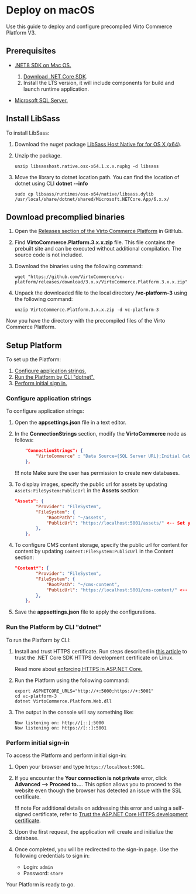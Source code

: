 # Deploy on macOS

Use this guide to deploy and configure precompiled Virto Commerce Platform V3.

## Prerequisites

* [.NET8 SDK on Mac OS.](https://docs.microsoft.com/en-us/dotnet/core/install/macos)

    1. [Download .NET Core SDK](https://dotnet.microsoft.com/download/dotnet-core).
    1. Install the LTS version, it will include components for build and launch runtime application.

* [Microsoft SQL Server.](https://www.microsoft.com/en-us/sql-server)

## Install LibSass

To install LibSass:

1. Download the nuget package [LibSass Host Native for for OS X (x64)](https://www.nuget.org/packages/LibSassHost.Native.osx-x64).
1. Unzip the package.

    ```console
    unzip libsasshost.native.osx-x64.1.x.x.nupkg -d libsass
    ```

1. Move the library to dotnet location path. You can find the location of dotnet using CLI **dotnet --info**  

    ```console
    sudo cp libsass/runtimes/osx-x64/native/libsass.dylib /usr/local/share/dotnet/shared/Microsoft.NETCore.App/6.x.x/
    ```

## Download precomplied binaries

1. Open the [Releases section of the Virto Commerce Platform](https://github.com/VirtoCommerce/vc-platform/releases) in GitHub.

1. Find **VirtoCommerce.Platform.3.x.x.zip** file. This file contains the prebuilt site and can be executed without additional compilation. The source code is not included. 

1. Download the binaries using the following command:

    ```console
    wget "https://github.com/VirtoCommerce/vc-platform/releases/download/3.x.x/VirtoCommerce.Platform.3.x.x.zip"
    ```

1. Unpack the downloaded file to the local directory **/vc-platform-3** using the following command: 

    ```console
    unzip VirtoCommerce.Platform.3.x.x.zip -d vc-platform-3
    ```

Now you have the directory with the precompiled files of the Virto Commerce Platform.

## Setup Platform

To set up the Platform:

1. [Configure application strings.](linux.md#configure-application-strings)
2. [Run the Platform by CLI "dotnet".](linux.md#run-the-platform-by-cli-dotnet)
3. [Perform initial sign in.](linux.md#perform-initial-sign-in)

### Configure application strings

To configure application strings:

1. Open the **appsettings.json** file in a text editor.
1. In the **ConnectionStrings** section, modify the **VirtoCommerce** node as follows:

    ```json
        "ConnectionStrings": {
            "VirtoCommerce" : "Data Source={SQL Server URL};Initial Catalog={Database name};Persist Security Info=True;User ID={User name};Password={User password};MultipleActiveResultSets=True;Connect Timeout=30"
        },

    ```

    !!! note
        Make sure the user has permission to create new databases.


1.  To display images, specify the public url for assets by updating `Assets:FileSystem:PublicUrl` in the **Assets** section:

    ```json
    "Assets": {
            "Provider": "FileSystem",
            "FileSystem": {
                "RootPath": "~/assets",
                "PublicUrl": "https://localhost:5001/assets/" <-- Set your platform application url with port localhost:5001
            },
        },
    ```

1. To configure CMS content storage, specify the public url for content for content by updating `Content:FileSystem:PublicUrl` in the Content section: 

    ```json
    "Content*": {
            "Provider": "FileSystem",
            "FileSystem": {
                "RootPath": "~/cms-content",
                "PublicUrl": "https://localhost:5001/cms-content/" <-- Set your platform application url with port localhost:5001
            },
        },
    ```

1. Save the **appsettings.json** file to apply the configurations.

### Run the Platform by CLI "dotnet"

To run the Platform by CLI:

1. Install and trust HTTPS certificate. Run steps described in [this article](https://learn.microsoft.com/en-us/aspnet/core/security/enforcing-ssl?view=aspnetcore-3.0&tabs=visual-studio%2Clinux-ubuntu#trust-the-aspnet-core-https-development-certificate-on-windows-and-macos-1) to trust the .NET Core SDK HTTPS development certificate on Linux.

    Read more about [enforcing HTTPS in ASP.NET Core.](https://docs.microsoft.com/en-us/aspnet/core/security/enforcing-ssl?view=aspnetcore-3.0&tabs=visual-studio#trust)

1. Run the Platform using the following command:

    ```console
    export ASPNETCORE_URLS="http://+:5000;https://+:5001"
    cd vc-platform-3
    dotnet VirtoCommerce.Platform.Web.dll
    ```

1. The output in the console will say something like:

    ```console
    Now listening on: http://[::]:5000
    Now listening on: https://[::]:5001
    ```

### Perform initial sign-in

To access the Platform and perform initial sign-in:

1. Open your browser and type `https://localhost:5001`.
1. If you encounter the **Your connection is not private** error, click **Advanced --> Proceed to...**. This option allows you to proceed to the website even though the browser has detected an issue with the SSL certificate.
   
    !!! note
        For additional details on addressing this error and using a self-signed certificate, refer to [Trust the ASP.NET Core HTTPS development certificate](https://learn.microsoft.com/en-us/aspnet/core/security/enforcing-ssl?view=aspnetcore-8.0&tabs=visual-studio%2Clinux-ubuntu#trust-the-aspnet-core-https-development-certificate-on-windows-and-macos).

1. Upon the first request, the application will create and initialize the database.
1. Once completed, you will be redirected to the sign-in page. Use the following credentials to sign in:

    * Login: `admin`
    * Password: `store`

Your Platform is ready to go.
